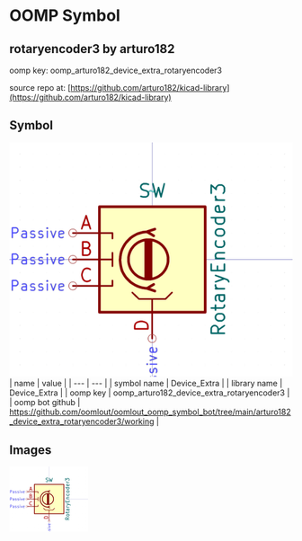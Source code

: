 # OOMP Symbol  
## rotaryencoder3  by arturo182  
  
oomp key: oomp_arturo182_device_extra_rotaryencoder3  
  
source repo at: [https://github.com/arturo182/kicad-library](https://github.com/arturo182/kicad-library)  
## Symbol  
  
[![working.png](working_600.png)](working.png)  
| name | value | 
| --- | --- | 
| symbol name | Device_Extra | 
| library name | Device_Extra | 
| oomp key | oomp_arturo182_device_extra_rotaryencoder3 | 
| oomp bot github | https://github.com/oomlout/oomlout_oomp_symbol_bot/tree/main/arturo182_device_extra_rotaryencoder3/working | 
## Images  
  
[![working.png](working_140.png)](working.png)  
